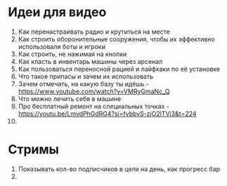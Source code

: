 # Идеи для видео
1. Как перенастраивать радио и крутиться на месте
2. Как строить оборонительные сооружения, чтобы их эффективно использовали боты и игроки
3. Как строить, не нажимая на кнопки
4. Как класть в инвентарь машины через арсенал
5. Как пользоваться переносной рацией и лайфхаки по её установке
6. Что такое припасы и зачем их использовать
7. Зачем отмечать, на какую базу ты идёшь - https://www.youtube.com/watch?v=VMRyGmaNc_Q
8. Что можно лечить себя в машине
9. Про бесплатный ремонт на специальных точках - https://youtu.be/LmvdPhGdRG4?si=fvbbvS-zjO2lTVi3&t=224
10. 



# Стримы
1. Показывать кол-во подписчиков в цели на день, как прогресс бар
2. 
